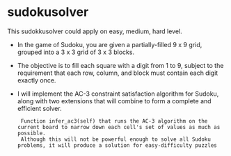 # sudokusolver

This sudokkusolver could apply on easy, medium, hard level.

* In the game of Sudoku, you are given a partially-filled 9 x 9 grid, grouped into a 3 x 3 grid of 3 x 3 blocks. 

* The objective is to fill each square with a digit from 1 to 9, subject to the requirement that each row, column, and block must contain each digit exactly once.

* I will implement the AC-3 constraint satisfaction algorithm for Sudoku, along with two extensions that will combine to form a complete and efficient solver.

       Function infer_ac3(self) that runs the AC-3 algorithm on the current board to narrow down each cell's set of values as much as possible. 
       Although this will not be powerful enough to solve all Sudoku problems, it will produce a solution for easy-difficulty puzzles

